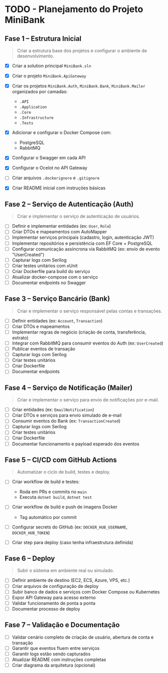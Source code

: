 # TODO - Planejamento do Projeto MiniBank

## Fase 1 – Estrutura Inicial

> Criar a estrutura base dos projetos e configurar o ambiente de desenvolvimento.

* [x] Criar a solution principal `MiniBank.sln`
* [x] Criar o projeto `MiniBank.ApiGateway`
* [x] Criar os projetos `MiniBank.Auth`, `MiniBank.Bank`, `MiniBank.Mailer` organizados por camadas:
  * `.API`
  * `.Application`
  * `.Core`
  * `.Infrastructure`
  * `.Tests`

* [x] Adicionar e configurar o Docker Compose com:
  * PostgreSQL
  * RabbitMQ

* [x] Configurar o Swagger em cada API
* [x] Configurar o Ocelot no API Gateway
* [ ] Criar arquivos `.dockerignore` e `.gitignore`
* [x] Criar README inicial com instruções básicas

## Fase 2 – Serviço de Autenticação (Auth)

> Criar e implementar o serviço de autenticação de usuários.

* [ ] Definir e implementar entidades (ex: `User`, `Role`)
* [ ] Criar DTOs e mapeamentos com AutoMapper
* [ ] Implementar serviços principais (cadastro, login, autenticação JWT)
* [ ] Implementar repositórios e persistência com EF Core + PostgreSQL
* [ ] Configurar comunicação assíncrona via RabbitMQ (ex: envio de evento "UserCreated")
* [ ] Capturar logs com Serilog
* [ ] Criar testes unitários com xUnit
* [ ] Criar Dockerfile para build do serviço
* [ ] Atualizar docker-compose com o serviço
* [ ] Documentar endpoints no Swagger

## Fase 3 – Serviço Bancário (Bank)

> Criar e implementar o serviço responsável pelas contas e transações.

* [ ] Definir entidades (ex: `Account`, `Transaction`)
* [ ] Criar DTOs e mapeamentos
* [ ] Implementar regras de negócio (criação de conta, transferência, extrato)
* [ ] Integrar com RabbitMQ para consumir eventos do Auth (ex: `UserCreated`)
* [ ] Publicar eventos de transação
* [ ] Capturar logs com Serilog
* [ ] Criar testes unitários
* [ ] Criar Dockerfile
* [ ] Documentar endpoints

## Fase 4 – Serviço de Notificação (Mailer)

> Criar e implementar o serviço para envio de notificações por e-mail.

* [ ] Criar entidades (ex: `EmailNotification`)
* [ ] Criar DTOs e serviços para envio simulado de e-mail
* [ ] Consumir eventos do Bank (ex: `TransactionCreated`)
* [ ] Capturar logs com Serilog
* [ ] Criar testes unitários
* [ ] Criar Dockerfile
* [ ] Documentar funcionamento e payload esperado dos eventos

## Fase 5 – CI/CD com GitHub Actions

> Automatizar o ciclo de build, testes e deploy.

* [ ] Criar workflow de build e testes:
  * Roda em PRs e commits no `main`
  * Executa `dotnet build`, `dotnet test`

* [ ] Criar workflow de build e push de imagens Docker
  * Tag automático por commit

* [ ] Configurar secrets do GitHub (ex: `DOCKER_HUB_USERNAME`, `DOCKER_HUB_TOKEN`)
* [ ] Criar step para deploy (caso tenha infraestrutura definida)

## Fase 6 – Deploy

> Subir o sistema em ambiente real ou simulado.

* [ ] Definir ambiente de destino (EC2, ECS, Azure, VPS, etc.)
* [ ] Criar arquivos de configuração de deploy
* [ ] Subir banco de dados e serviços com Docker Compose ou Kubernetes
* [ ] Expor API Gateway para acesso externo
* [ ] Validar funcionamento de ponta a ponta
* [ ] Documentar processo de deploy

## Fase 7 – Validação e Documentação

* [ ] Validar cenário completo de criação de usuário, abertura de conta e transação
* [ ] Garantir que eventos fluem entre serviços
* [ ] Garantir logs estão sendo capturados
* [ ] Atualizar README com instruções completas
* [ ] Criar diagrama da arquitetura (opcional)
